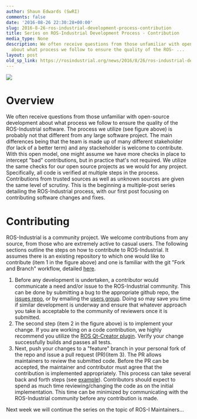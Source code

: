 ```yaml
---
author: Shaun Edwards (SwRI)
comments: false
date: '2016-08-26 22:30:28+00:00'
slug: 2016-8-26-ros-industrial-development-process-contribution
title: Series on ROS-Industrial Development Process - Contribution
media_type: None
description: We often receive questions from those unfamiliar with open-source development
  about what process we follow to ensure the quality of the ROS- ...
layout: post
old_sp_link: https://rosindustrial.org/news/2016/8/26/ros-industrial-development-process-contribution
---
```




![](https://images.squarespace-cdn.com/content/v1/51df34b1e4b08840dcfd2841/1478726651499-GMNZ4FVVKA2JCRDWHJ9Y/image-asset.png)

Overview
========

We often receive questions from those unfamiliar with open-source development about what process we follow to ensure the quality of the ROS-Industrial software. The process we utilize (see figure above) is probably not that different from any large software project. The main differences being that the team is made up of many different stakeholder (for lack of a better term) and any stackeholder is welcome to contribute. With this open model, one might assume we have more checks in place to intercept "bad" contributions, but in practice that's not required. We utilize the same checks for our open source projects as we would for any project. Specifically, all code is verified at multiple steps in the process. Contributions from trusted sources as well as unknown sources are given the same level of scrutiny. This is the beginning a multiple-post series detailing the ROS-Industrial process, with our first post focusing on contributing software changes and fixes.

Contributing
============

ROS-Industrial is a community project. We welcome contributions from any source, from those who are extremely active to casual users. The following sections outline the steps on how to contribute to ROS-Industrial. It assumes there is an existing repository to which one would like to contribute (item 1 in the figure above) and one is familiar with the git "Fork and Branch" workflow, detailed [here](http://blog.scottlowe.org/2015/01/27/using-fork-branch-git-workflow/). 

1. Before any development is undertaken, a contributor would communicate a need and/or issue to the ROS-Industrial community. This can be done by submitting a bug to the appropriate github repo, the [issues repo](https://github.com/ros-industrial/ros_industrial_issues), or by emailing the [users group](mailto://swri-ros-pkg-dev@googlegroups.com). Doing so may save you time if similar development is underway and ensure that whatever approach you take is acceptable to the community of reviewers once it is submitted.
2. The second step (item 2 in the figure above) is to implement your change. If you are working on a code contribution, we highly recommend you utilize the [ROS Qt-Creator plugin](http://rosindustrial.org/news/2016/6/9/ros-qt-ide-plugin). Verify your change successfully builds and passes all tests.
3. Next, push your changes to a "feature" branch in your personal fork of the repo and issue a pull request (PR)(item 3). The PR allows maintainers to review the submitted code. Before the PR can be accepted, the maintainer and contributor must agree that the contribution is implemented appropriately. This process can take several back and forth steps (see [example](https://github.com/ros-industrial/motoman/pull/89)). Contributors should expect to spend as much time reviewing/changing the code as on the initial implementation. This time can be minimized by communicating with the ROS-Industrial community before any contribution is made.

Next week we will continue the series on the topic of ROS-I Maintainers…


